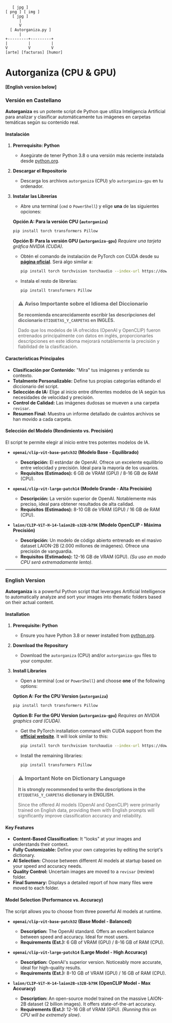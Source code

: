 ```
   [ jpg ]
[ png ] [ img ]
   [ jpg ]
      |
      V
  [ Autorganiza.py ]
      |
+---------+---------+
|         |         |
V         V         V
[arte] [facturas] [humor]
```

# Autorganiza (CPU & GPU)

**[English version below]**

### Versión en Castellano

**Autorganiza** es un potente script de Python que utiliza Inteligencia Artificial para analizar y clasificar automáticamente tus imágenes en carpetas temáticas según su contenido real.

#### Instalación

1.  **Prerrequisito: Python**
    *   Asegúrate de tener Python 3.8 o una versión más reciente instalada desde [python.org](https://www.python.org/downloads/).

2.  **Descargar el Repositorio**
    *   Descarga los archivos `autorganiza` (CPU) y/o `autorganiza-gpu` en tu ordenador.

3.  **Instalar las Librerías**
    *   Abre una terminal (`cmd` o `PowerShell`) y elige **una** de las siguientes opciones:

    **Opción A: Para la versión CPU (`autorganiza`)**
    ```bash
    pip install torch transformers Pillow
    ```

    **Opción B: Para la versión GPU (`autorganiza-gpu`)**
    *Requiere una tarjeta gráfica NVIDIA (CUDA).*
    *   Obtén el comando de instalación de PyTorch con CUDA desde su **[página oficial](https://pytorch.org/get-started/locally/)**. Será algo similar a:
        ```bash
        pip install torch torchvision torchaudio --index-url https://download.pytorch.org/whl/cu121
        ```
    *   Instala el resto de librerías:
        ```bash
        pip install transformers Pillow
        ```

> ### ⚠️ Aviso Importante sobre el Idioma del Diccionario
> **Se recomienda encarecidamente escribir las descripciones del diccionario `ETIQUETAS_Y_CARPETAS` en INGLÉS.**
>
> Dado que los modelos de IA ofrecidos (OpenAI y OpenCLIP) fueron entrenados principalmente con datos en inglés, proporcionarles descripciones en este idioma mejorará notablemente la precisión y fiabilidad de la clasificación.

#### Características Principales
*   **Clasificación por Contenido:** "Mira" tus imágenes y entiende su contexto.
*   **Totalmente Personalizable:** Define tus propias categorías editando el diccionario del script.
*   **Selección de IA:** Elige al inicio entre diferentes modelos de IA según tus necesidades de velocidad y precisión.
*   **Control de Calidad:** Las imágenes dudosas se mueven a una carpeta `revisar`.
*   **Resumen Final:** Muestra un informe detallado de cuántos archivos se han movido a cada carpeta.

#### Selección del Modelo (Rendimiento vs. Precisión)
El script te permite elegir al inicio entre tres potentes modelos de IA.

*   **`openai/clip-vit-base-patch32` (Modelo Base - Equilibrado)**
    *   **Descripción:** El estándar de OpenAI. Ofrece un excelente equilibrio entre velocidad y precisión. Ideal para la mayoría de los usuarios.
    *   **Requisitos (Estimados):** 6 GB de VRAM (GPU) / 8-16 GB de RAM (CPU).

*   **`openai/clip-vit-large-patch14` (Modelo Grande - Alta Precisión)**
    *   **Descripción:** La versión superior de OpenAI. Notablemente más preciso, ideal para obtener resultados de alta calidad.
    *   **Requisitos (Estimados):** 8-10 GB de VRAM (GPU) / 16 GB de RAM (CPU).

*   **`laion/CLIP-ViT-H-14-laion2B-s32B-b79K` (Modelo OpenCLIP - Máxima Precisión)**
    *   **Descripción:** Un modelo de código abierto entrenado en el masivo dataset LAION-2B (2.000 millones de imágenes). Ofrece una precisión de vanguardia.
    *   **Requisitos (Estimados):** 12-16 GB de VRAM (GPU). *(Su uso en modo CPU será extremadamente lento)*.

---

### English Version

**Autorganiza** is a powerful Python script that leverages Artificial Intelligence to automatically analyze and sort your images into thematic folders based on their actual content.

#### Installation

1.  **Prerequisite: Python**
    *   Ensure you have Python 3.8 or newer installed from [python.org](https://www.python.org/downloads/).

2.  **Download the Repository**
    *   Download the `autorganiza` (CPU) and/or `autorganiza-gpu` files to your computer.

3.  **Install Libraries**
    *   Open a terminal (`cmd` or `PowerShell`) and choose **one** of the following options:

    **Option A: For the CPU Version (`autorganiza`)**
    ```bash
    pip install torch transformers Pillow
    ```

    **Option B: For the GPU Version (`autorganiza-gpu`)**
    *Requires an NVIDIA graphics card (CUDA).*
    *   Get the PyTorch installation command with CUDA support from the **[official website](https://pytorch.org/get-started/locally/)**. It will look similar to this:
        ```bash
        pip install torch torchvision torchaudio --index-url https://download.pytorch.org/whl/cu121
        ```
    *   Install the remaining libraries:
        ```bash
        pip install transformers Pillow
        ```

> ### ⚠️ Important Note on Dictionary Language
> **It is strongly recommended to write the descriptions in the `ETIQUETAS_Y_CARPETAS` dictionary in ENGLISH.**
>
> Since the offered AI models (OpenAI and OpenCLIP) were primarily trained on English data, providing them with English prompts will significantly improve classification accuracy and reliability.

#### Key Features
*   **Content-Based Classification:** It "looks" at your images and understands their context.
*   **Fully Customizable:** Define your own categories by editing the script's dictionary.
*   **AI Selection:** Choose between different AI models at startup based on your speed and accuracy needs.
*   **Quality Control:** Uncertain images are moved to a `revisar` (review) folder.
*   **Final Summary:** Displays a detailed report of how many files were moved to each folder.

#### Model Selection (Performance vs. Accuracy)
The script allows you to choose from three powerful AI models at runtime.

*   **`openai/clip-vit-base-patch32` (Base Model - Balanced)**
    *   **Description:** The OpenAI standard. Offers an excellent balance between speed and accuracy. Ideal for most users.
    *   **Requirements (Est.):** 6 GB of VRAM (GPU) / 8-16 GB of RAM (CPU).

*   **`openai/clip-vit-large-patch14` (Large Model - High Accuracy)**
    *   **Description:** OpenAI's superior version. Noticeably more accurate, ideal for high-quality results.
    *   **Requirements (Est.):** 8-10 GB of VRAM (GPU) / 16 GB of RAM (CPU).

*   **`laion/CLIP-ViT-H-14-laion2B-s32B-b79K` (OpenCLIP Model - Max Accuracy)**
    *   **Description:** An open-source model trained on the massive LAION-2B dataset (2 billion images). It offers state-of-the-art accuracy.
    *   **Requirements (Est.):** 12-16 GB of VRAM (GPU). *(Running this on CPU will be extremely slow)*.
